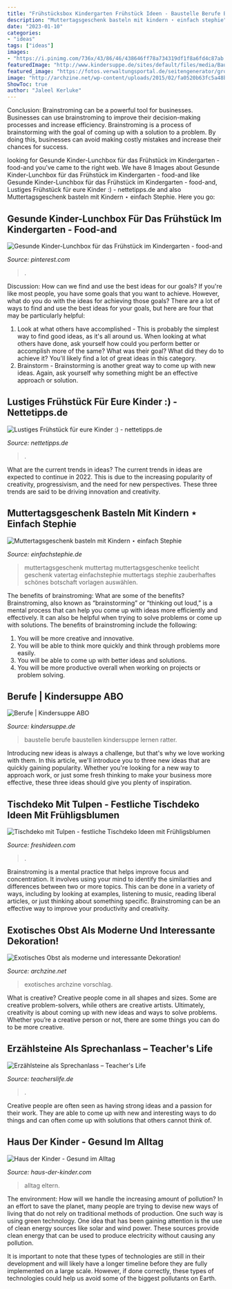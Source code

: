 ```yaml
---
title: "Frühstücksbox Kindergarten Frühstück Ideen - Baustelle Berufe Baustellen Kindersuppe Lernen Ratter"
description: "Muttertagsgeschenk basteln mit kindern ⋆ einfach stephie"
date: "2023-01-10"
categories:
- "ideas"
tags: ["ideas"]
images:
- "https://i.pinimg.com/736x/43/86/46/438646ff78a734319df1f8a6fd4c87ab.jpg"
featuredImage: "http://www.kindersuppe.de/sites/default/files/media/Baustelle-kindergarten-projekt-Ideen.jpg"
featured_image: "https://fotos.verwaltungsportal.de/seitengenerator/gross/fit1.jpg"
image: "http://archzine.net/wp-content/uploads/2015/02/fa0520b63fc5a48bf014b45cd5826274-resized.jpg"
ShowToc: true
author: "Jaleel Kerluke"
---
```



Conclusion: Brainstroming can be a powerful tool for businesses.
Businesses can use brainstroming to improve their decision-making processes and increase efficiency. Brainstroming is a process of brainstorming with the goal of coming up with a solution to a problem. By doing this, businesses can avoid making costly mistakes and increase their chances for success.

	

		
looking for Gesunde Kinder-Lunchbox für das Frühstück im Kindergarten - food-and you've came to the right web. We have 8 Images about Gesunde Kinder-Lunchbox für das Frühstück im Kindergarten - food-and like Gesunde Kinder-Lunchbox für das Frühstück im Kindergarten - food-and, Lustiges Frühstück für eure Kinder :) - nettetipps.de and also Muttertagsgeschenk basteln mit Kindern ⋆ einfach Stephie. Here you go:
		
    
## Gesunde Kinder-Lunchbox Für Das Frühstück Im Kindergarten - Food-and

<img loading=lazy src="https://i.pinimg.com/736x/43/86/46/438646ff78a734319df1f8a6fd4c87ab.jpg" onerror="this.onerror=null;this.src='https://tse3.mm.bing.net/th?id=OIP.P79A_duS9MW2VOq-VFc0wQHaRH&amp;pid=15.1';" alt="Gesunde Kinder-Lunchbox für das Frühstück im Kindergarten - food-and">

_Source: pinterest.com_

>. 

	

Discussion: How can we find and use the best ideas for our goals?
If you're like most people, you have some goals that you want to achieve. However, what do you do with the ideas for achieving those goals? 
There are a lot of ways to find and use the best ideas for your goals, but here are four that may be particularly helpful: 

1) Look at what others have accomplished - This is probably the simplest way to find good ideas, as it's all around us. When looking at what others have done, ask yourself how could you perform better or accomplish more of the same? What was their goal? What did they do to achieve it? You'll likely find a lot of great ideas in this category. 
2) Brainstorm - Brainstorming is another great way to come up with new ideas. Again, ask yourself why something might be an effective approach or solution.

    
## Lustiges Frühstück Für Eure Kinder :) - Nettetipps.de

<img loading=lazy src="https://nettetipps.de/app/uploads/2017/08/befunky-collage-16.jpg" onerror="this.onerror=null;this.src='https://tse2.mm.bing.net/th?id=OIP.pMmPNDHMTN1Rb1xFfx0wrQHaEn&amp;pid=15.1';" alt="Lustiges Frühstück für eure Kinder :) - nettetipps.de">

_Source: nettetipps.de_

>. 

	

What are the current trends in ideas?
The current trends in ideas are expected to continue in 2022. This is due to the increasing popularity of creativity, progressivism, and the need for new perspectives. These three trends are said to be driving innovation and creativity.

    
## Muttertagsgeschenk Basteln Mit Kindern ⋆ Einfach Stephie

<img loading=lazy src="https://einfachstephie.de/wp-content/uploads/2016/04/Muttertagsgeschenk-basteln.-Zauberhaftes-Teelicht-Foto_2.jpg" onerror="this.onerror=null;this.src='https://tse1.mm.bing.net/th?id=OIP.7QlOwCpII2P-lPBjE3jX4AHaFj&amp;pid=15.1';" alt="Muttertagsgeschenk basteln mit Kindern ⋆ einfach Stephie">

_Source: einfachstephie.de_

>muttertagsgeschenk muttertag muttertagsgeschenke teelicht geschenk vatertag einfachstephie muttertags stephie zauberhaftes schönes botschaft vorlagen auswählen. 

	

The benefits of brainstroming: What are some of the benefits?
Brainstroming, also known as “brainstorming” or “thinking out loud,” is a mental process that can help you come up with ideas more efficiently and effectively. It can also be helpful when trying to solve problems or come up with solutions. The benefits of brainstroming include the following: 
1. You will be more creative and innovative.
2. You will be able to think more quickly and think through problems more easily.
3. You will be able to come up with better ideas and solutions.
4. You will be more productive overall when working on projects or problem solving.

    
## Berufe | Kindersuppe ABO

<img loading=lazy src="http://www.kindersuppe.de/sites/default/files/media/Baustelle-kindergarten-projekt-Ideen.jpg" onerror="this.onerror=null;this.src='https://tse4.mm.bing.net/th?id=OIP.Hp1rl9i2f7irR4HnPon2NwHaDK&amp;pid=15.1';" alt="Berufe | Kindersuppe ABO">

_Source: kindersuppe.de_

>baustelle berufe baustellen kindersuppe lernen ratter. 

	

Introducing new ideas is always a challenge, but that's why we love working with them. In this article, we'll introduce you to three new ideas that are quickly gaining popularity. Whether you're looking for a new way to approach work, or just some fresh thinking to make your business more effective, these three ideas should give you plenty of inspiration.

    
## Tischdeko Mit Tulpen - Festliche Tischdeko Ideen Mit Frühligsblumen

<img loading=lazy src="https://freshideen.com/wp-content/uploads/2014/11/tischdeko-mit-tulpen-osterdeko-basteln-tisch-dekorieren.jpg" onerror="this.onerror=null;this.src='https://tse1.mm.bing.net/th?id=OIP.I18Fd37X6qTxhEIy3CWl_AHaJ4&amp;pid=15.1';" alt="Tischdeko mit Tulpen - festliche Tischdeko Ideen mit Frühligsblumen">

_Source: freshideen.com_

>. 

	

Brainstroming is a mental practice that helps improve focus and concentration. It involves using your mind to identify the similarities and differences between two or more topics. This can be done in a variety of ways, including by looking at examples, listening to music, reading liberal articles, or just thinking about something specific. Brainstroming can be an effective way to improve your productivity and creativity.

    
## Exotisches Obst Als Moderne Und Interessante Dekoration!

<img loading=lazy src="http://archzine.net/wp-content/uploads/2015/02/fa0520b63fc5a48bf014b45cd5826274-resized.jpg" onerror="this.onerror=null;this.src='https://tse1.mm.bing.net/th?id=OIP.jDVHHK7ha3lNDI25F8kzCwHaHa&amp;pid=15.1';" alt="Exotisches Obst als moderne und interessante Dekoration!">

_Source: archzine.net_

>exotisches archzine vorschlag. 

	

What is creative?
Creative people come in all shapes and sizes. Some are creative problem-solvers, while others are creative artists. Ultimately, creativity is about coming up with new ideas and ways to solve problems. Whether you’re a creative person or not, there are some things you can do to be more creative.

    
## Erzählsteine Als Sprechanlass – Teacher&#039;s Life

<img loading=lazy src="https://www.teacherslife.de/wp-content/uploads/2017/06/Unterrichtsmaterial_Sprachförderung_Erzählsteine3.jpg" onerror="this.onerror=null;this.src='https://tse4.mm.bing.net/th?id=OIP.ezmeqZAM40yeIZ8rs3UmSAHaFj&amp;pid=15.1';" alt="Erzählsteine als Sprechanlass – Teacher&#039;s Life">

_Source: teacherslife.de_

>. 

	

Creative people are often seen as having strong ideas and a passion for their work. They are able to come up with new and interesting ways to do things and can often come up with solutions that others cannot think of.

    
## Haus Der Kinder - Gesund Im Alltag

<img loading=lazy src="https://fotos.verwaltungsportal.de/seitengenerator/gross/fit1.jpg" onerror="this.onerror=null;this.src='https://tse3.mm.bing.net/th?id=OIP.npDhIbYmCd7SraPVE9gOzAHaEK&amp;pid=15.1';" alt="Haus der Kinder - Gesund im Alltag">

_Source: haus-der-kinder.com_

>alltag eltern. 

	

The environment: How will we handle the increasing amount of pollution?
In an effort to save the planet, many people are trying to devise new ways of living that do not rely on traditional methods of production. One such way is using green technology. 
One idea that has been gaining attention is the use of clean energy sources like solar and wind power. These sources provide clean energy that can be used to produce electricity without causing any pollution. 

It is important to note that these types of technologies are still in their development and will likely have a longer timeline before they are fully implemented on a large scale. However, if done correctly, these types of technologies could help us avoid some of the biggest pollutants on Earth.

